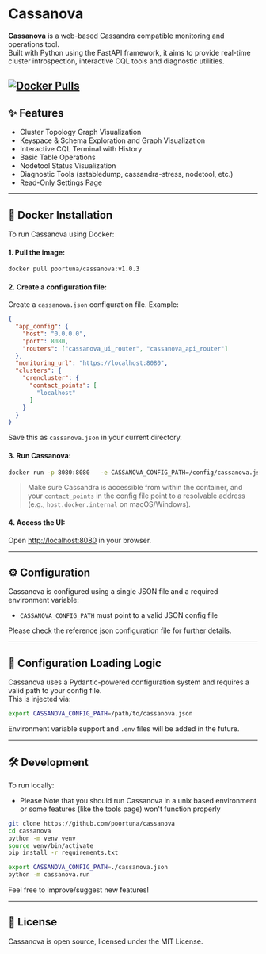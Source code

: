 # Cassanova

**Cassanova** is a web-based Cassandra compatible monitoring and operations tool.  
Built with Python using the FastAPI framework, 
it aims to provide real-time cluster introspection, 
interactive CQL tools and diagnostic utilities.

[![Docker Pulls](https://img.shields.io/docker/pulls/poortuna/cassanova.svg)](https://hub.docker.com/r/poortuna/cassanova)
---

## ✨ Features

- Cluster Topology Graph Visualization
- Keyspace & Schema Exploration and Graph Visualization
- Interactive CQL Terminal with History
- Basic Table Operations
- Nodetool Status Visualization
- Diagnostic Tools (sstabledump, cassandra-stress, nodetool, etc.)
- Read-Only Settings Page 
---

## 🐳 Docker Installation

To run Cassanova using Docker:

#### 1. Pull the image:

```bash
docker pull poortuna/cassanova:v1.0.3
```

#### 2. Create a configuration file:

Create a `cassanova.json` configuration file. Example:

```json
{
  "app_config": {
    "host": "0.0.0.0",
    "port": 8080,
    "routers": ["cassanova_ui_router", "cassanova_api_router"]
  },
  "monitoring_url": "https://localhost:8080",
  "clusters": {
    "orencluster": {
      "contact_points": [
        "localhost"
      ]
    }
  }
}
```

Save this as `cassanova.json` in your current directory.

#### 3. Run Cassanova:

```bash
docker run -p 8080:8080   -e CASSANOVA_CONFIG_PATH=/config/cassanova.json   -v $(pwd)/cassanova.json:/config/cassanova.json   poortuna/cassanova:v1.0.3
```

> Make sure Cassandra is accessible from within the container, and your `contact_points` in the config file point to a resolvable address (e.g., `host.docker.internal` on macOS/Windows).

#### 4. Access the UI:

Open [http://localhost:8080](http://localhost:8080) in your browser.


---

## ⚙️ Configuration

Cassanova is configured using a single JSON file and a required environment variable:

- `CASSANOVA_CONFIG_PATH` must point to a valid JSON config file

Please check the reference json configuration file for further details.

---

## 📁 Configuration Loading Logic

Cassanova uses a Pydantic-powered configuration system and requires a valid path to your config file.  
This is injected via:

```bash
export CASSANOVA_CONFIG_PATH=/path/to/cassanova.json
```

Environment variable support and `.env` files will be added in the future.

---

## 🛠️ Development

To run locally:

- Please Note that you should run Cassanova in a unix based environment
  or some features (like the tools page) won't function properly

```bash
git clone https://github.com/poortuna/cassanova
cd cassanova
python -m venv venv
source venv/bin/activate
pip install -r requirements.txt

export CASSANOVA_CONFIG_PATH=./cassanova.json
python -m cassanova.run
```

Feel free to improve/suggest new features!

---

## 📄 License

Cassanova is open source, licensed under the MIT License.
